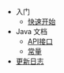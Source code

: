 - 入门
  - [快速开始](/zh-cn/start/quickstart.md "快速开始")
- Java 文档
  - [API接口](/zh-cn/api.md "API接口")
  - [常量](/zh-cn/constant.md "常量")
- [更新日志](/zh-cn/changelog.md "更新日志")